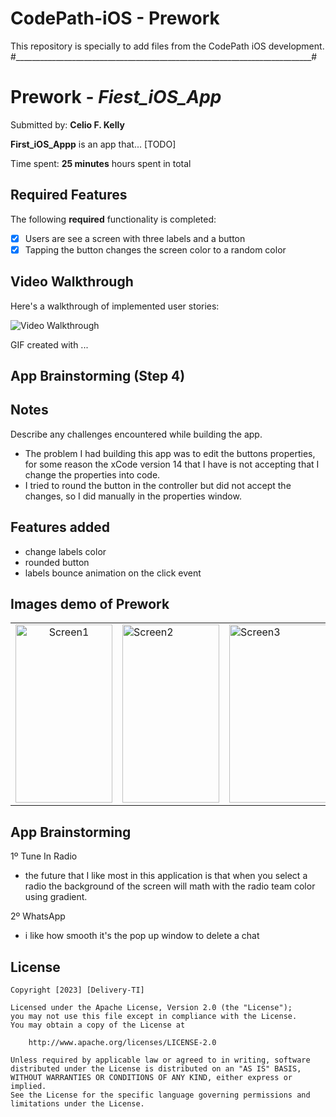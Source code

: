 # CodePath-iOS - Prework
This repository is specially to add files from the CodePath iOS development.
#__________________________________________________________________________#

# Prework - *Fiest_iOS_App*

Submitted by: **Celio F. Kelly**

**First_iOS_Appp** is an app that... [TODO] 

Time spent: **25 minutes** hours spent in total

## Required Features

The following **required** functionality is completed:

- [x] Users are see a screen with three labels and a button
- [x] Tapping the button changes the screen color to a random color
 
## Video Walkthrough

Here's a walkthrough of implemented user stories:

<img src='http://i.imgur.com/link/to/your/gif/file.gif' title='Video Walkthrough' width='' alt='Video Walkthrough' />

<!-- Replace this with whatever GIF tool you used! -->
GIF created with ...  
<!-- Recommended tools:
[Kap](https://getkap.co/) for macOS
[ScreenToGif](https://www.screentogif.com/) for Windows
[peek](https://github.com/phw/peek) for Linux. -->

## App Brainstorming (Step 4)

## Notes

Describe any challenges encountered while building the app.

- The problem I had building this app was to edit the buttons properties, for some reason the xCode version 14 that I have is not accepting that I change the properties into code.
- I tried to round the button in the controller but did not accept the changes, so I did manually in the properties window.


## Features added
- change labels color
- rounded button
- labels bounce animation on the click event

## Images demo of Prework
<table style="width: 100%">
   <tr>
      <td align='center'>
          <img src='https://raw.githubusercontent.com/Cowpira/CodePath-iOS_Prework/main/Images/prework-screen1.JPG' title='Prework-Screen1' width='155'    height='285' alt='Screen1' />
      </td>
      <td>
          <img src='https://raw.githubusercontent.com/Cowpira/CodePath-iOS_Prework/main/Images/prework-screen2.JPG' title='Prework-Screen2' width='155' height='285' alt='Screen2' />
      </td>
      <td>
          <img src='https://raw.githubusercontent.com/Cowpira/CodePath-iOS_Prework/main/Images/prework-screen3.JPG' title='Prework-Screen3' width='155' height='285' alt='Screen3' />
      </td>
   </tr>
</table>


## App Brainstorming
1º Tune In Radio
  - the future that I like most in this application is that when you select a radio the background of the screen will math with the radio team color using gradient.

2º WhatsApp
  - i like how smooth it's the pop up window to delete a chat
  

## License

    Copyright [2023] [Delivery-TI]

    Licensed under the Apache License, Version 2.0 (the "License");
    you may not use this file except in compliance with the License.
    You may obtain a copy of the License at

        http://www.apache.org/licenses/LICENSE-2.0

    Unless required by applicable law or agreed to in writing, software
    distributed under the License is distributed on an "AS IS" BASIS,
    WITHOUT WARRANTIES OR CONDITIONS OF ANY KIND, either express or implied.
    See the License for the specific language governing permissions and
    limitations under the License.
